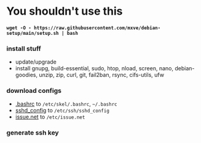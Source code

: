 # You shouldn't use this
#### ```wget -O - https://raw.githubusercontent.com/mxve/debian-setup/main/setup.sh | bash```

### install stuff
- update/upgrade
- install gnupg, build-essential, sudo, htop, nload, screen, nano, debian-goodies, unzip, zip, curl, git, fail2ban, rsync, cifs-utils, ufw

### download configs
- [.bashrc](.bashrc) to ```/etc/skel/.bashrc```, ```~/.bashrc```
- [sshd_config](sshd_config) to ```/etc/ssh/sshd_config```
- [issue.net](issue.net) to ```/etc/issue.net```

### generate ssh key